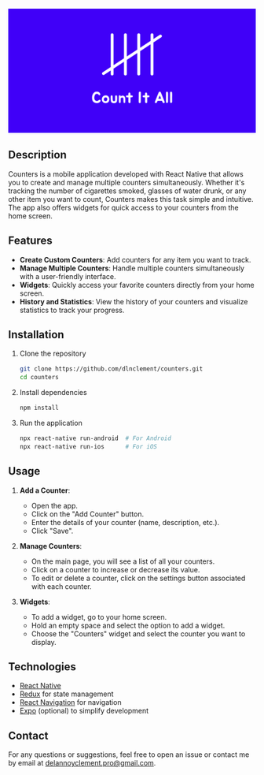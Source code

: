![Banner](./assets/images/count-it-all.png)

## Description

Counters is a mobile application developed with React Native that allows you to create and manage multiple counters simultaneously. Whether it's tracking the number of cigarettes smoked, glasses of water drunk, or any other item you want to count, Counters makes this task simple and intuitive. The app also offers widgets for quick access to your counters from the home screen.

## Features

- **Create Custom Counters**: Add counters for any item you want to track.
- **Manage Multiple Counters**: Handle multiple counters simultaneously with a user-friendly interface.
- **Widgets**: Quickly access your favorite counters directly from your home screen.
- **History and Statistics**: View the history of your counters and visualize statistics to track your progress.

## Installation

1. Clone the repository

    ```bash
    git clone https://github.com/dlnclement/counters.git
    cd counters
    ```

2. Install dependencies

    ```bash
    npm install
    ```

3. Run the application

    ```bash
    npx react-native run-android  # For Android
    npx react-native run-ios      # For iOS
    ```

## Usage

1. **Add a Counter**:
    - Open the app.
    - Click on the "Add Counter" button.
    - Enter the details of your counter (name, description, etc.).
    - Click "Save".

2. **Manage Counters**:
    - On the main page, you will see a list of all your counters.
    - Click on a counter to increase or decrease its value.
    - To edit or delete a counter, click on the settings button associated with each counter.

3. **Widgets**:
    - To add a widget, go to your home screen.
    - Hold an empty space and select the option to add a widget.
    - Choose the "Counters" widget and select the counter you want to display.

## Technologies

- [React Native](https://reactnative.dev/)
- [Redux](https://redux.js.org/) for state management
- [React Navigation](https://reactnavigation.org/) for navigation
- [Expo](https://expo.dev/) (optional) to simplify development

## Contact

For any questions or suggestions, feel free to open an issue or contact me by email at delannoyclement.pro@gmail.com.
